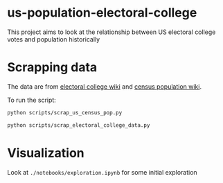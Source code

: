 # us-population-electoral-college

This project aims to look at the relationship between US electoral college votes and population historically

# Scrapping data

The data are from [electoral college wiki](https://en.wikipedia.org/wiki/United_States_Electoral_College) and [census population wiki](https://en.wikipedia.org/wiki/List_of_U.S._states_and_territories_by_historical_population).

To run the script:

```bash
python scripts/scrap_us_census_pop.py
```

```bash
python scripts/scrap_electoral_college_data.py
```

# Visualization

Look at `./notebooks/exploration.ipynb` for some initial exploration
